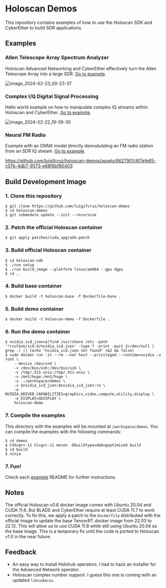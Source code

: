 # Holoscan Demos
This repository contains examples of how to use the Holoscan SDK and CyberEther to build SDR applications.

## Examples

### Allen Telescope Array Spectrum Analyzer
Holoscan Advanced Networking and CyberEther effectively turn the Allen Telescope Array into a large SDR. [Go to example](./examples/ata_spectrum_analyzer/).

![image_2024-02-23_00-23-37](https://github.com/luigifcruz/holoscan-demos/assets/6627901/58633943-a826-4df5-8346-2543f20ae32b)

### Complex I/Q Digital Signal Processing
Hello world example on how to manipulate complex IQ streams within Holoscan and CyberEther. [Go to example](./examples/iq_dsp/).

![image_2024-02-22_19-39-30](https://github.com/luigifcruz/holoscan-demos/assets/6627901/8cd4f3af-b924-40b7-8217-0478ede6305b)

### Neural FM Radio
Example with an ONNX model directly demodulating an FM radio station from an SDR IQ stream. [Go to example](./examples/neural_fm_radio/).

https://github.com/luigifcruz/holoscan-demos/assets/6627901/4f7efe85-c07b-4db7-9573-e68f8bf80403

## Build Development Image

### 1. Clone this repository
```
$ git clone https://github.com/luigifcruz/holoscan-demos
$ cd holoscan-demos
$ git submodule update --init --recursive
```

### 2. Patch the official Holoscan container
```
$ git apply patches/cuda_upgrade.patch 
```

### 3. Build official Holoscan container
```
$ cd holoscan-sdk
$ ./run setup
$ ./run build_image --platform linux/amd64 --gpu dgpu
$ cd ..
```

### 4. Build base container
```
$ docker build -t holoscan-base -f Dockerfile-base .
```

### 5. Build demo container
```
$ docker build -t holoscan-demo -f Dockerfile .
```

### 6. Run the demo container
```
$ nvidia_icd_json=$(find /usr/share /etc -path '*/vulkan/icd.d/nvidia_icd.json' -type f -print -quit 2>/dev/null | grep .) || (echo "nvidia_icd.json not found" >&2 && false)
$ sudo docker run -it --rm --net host --privileged --runtime=nvidia -u root \
    --device /dev/snd \
    -v /dev/bus/usb:/dev/bus/usb \
    -v /tmp/.X11-unix:/tmp/.X11-unix \
    -v /mnt/huge:/mnt/huge \
    -v .:/workspace/demos \
    -v $nvidia_icd_json:$nvidia_icd_json:ro \
    -e NVIDIA_DRIVER_CAPABILITIES=graphics,video,compute,utility,display \
    -e DISPLAY=$DISPLAY \
    holoscan-demo
```

### 7. Compile the examples
This directory with the examples will be mounted at `/workspace/demos`. You can compile the examples with the following commands:
```
$ cd demos
$ CXX=g++-11 CC=gcc-11 meson -Dbuildtype=debugoptimized build
$ cd build
$ ninja
```

### 7. Fun!
Check each [example](#examples) README for further instructions.

## Notes
The official Holoscan v0.6 docker image comes with Ubuntu 20.04 and CUDA 11.6. But BLADE and CyberEther require at least CUDA 11.7 to work correctly. To fix this, we apply a patch to the `Dockerfile` distributed with the official image to update the base TensorRT docker image from 22.03 to 22.12. This will allow us to use CUDA 11.8 while still using Ubuntu 20.04 as the base image. This is a temporary fix until the code is ported to Holoscan v1.0 in the near future.

## Feedback
- An easy way to install Holohub operators. I had to hack an installer for the Advanced Network operator.
- Holoscan complex number support. I guess this one is coming with an updated `libcudacxx`.
